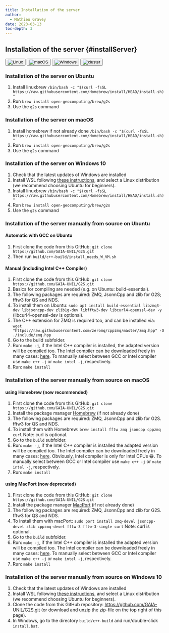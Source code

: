 ```yaml
---
title: Installation of the server
author:
  - Mathieu Gravey
date: 2023-03-13
toc-depth: 3
---
```



## Installation of the server {#installServer}
<!--Tab Buttons-->
<div class="tab">
  <button class="tablinks" onclick="openTab(event, 'linux','os')">
    <img src="{{ site.baseurl }}/assets/images/linux.png" alt="Linux">
  </button>
  <button class="tablinks" onclick="openTab(event, 'macOS','os')">
    <img src="{{ site.baseurl }}/assets/images/apple.png" alt="macOS">
  </button>
  <button class="tablinks" onclick="openTab(event, 'Windows','os')">
    <img src="{{ site.baseurl }}/assets/images/Windows.png" alt="Windows">
  </button>
  <a href="cluster.html">
    <button class="tablinks">
      <img src="{{ site.baseurl }}/assets/images/cloudGear.svg" alt="cluster">
    </button>
  </a>
</div>

<div class="langcontent os linux">

### Installation of the server on Ubuntu

1. Install linuxbrew `/bin/bash -c "$(curl -fsSL https://raw.githubusercontent.com/Homebrew/install/HEAD/install.sh)"`
2. Run `brew install open-geocomputing/brew/g2s`
3. Use the `g2s` command 

</div>

<div class="langcontent os macOS">

### Installation of the server on macOS

1. Install homebrew if not already done `/bin/bash -c "$(curl -fsSL https://raw.githubusercontent.com/Homebrew/install/HEAD/install.sh)"`
2. Run `brew install open-geocomputing/brew/g2s`
3. Use the `g2s` command 

</div>

<div class="langcontent os Windows">

### Installation of the server on Windows 10

1. Check that the latest updates of Windows are installed
2. Install WSL following [these instructions](https://docs.microsoft.com/en-us/windows/wsl/install-win10), and select a Linux distribution (we recommend choosing Ubuntu for beginners).
3. Install linuxbrew `/bin/bash -c "$(curl -fsSL https://raw.githubusercontent.com/Homebrew/install/HEAD/install.sh)"`
4. Run `brew install open-geocomputing/brew/g2s`
5. Use the `g2s` command 
</div>


<div class="langcontent os linux">

### Installation of the server manually from source on Ubuntu

#### Automatic with GCC on Ubuntu

1. First clone the code from this GitHub: `git clone https://github.com/GAIA-UNIL/G2S.git`
2. Then run `build/c++-build/install_needs_W_VM.sh`

#### Manual (including Intel C++ Compiler)

1. First clone the code from this GitHub: `git clone https://github.com/GAIA-UNIL/G2S.git`
2. Basics for compiling are needed (e.g. on Ubuntu: build-essential).
3. The following packages are required: ZMQ, JsonnCpp and zlib for G2S; fftw3 for QS and NDS.
4. To install them on Ubuntu: `sudo apt install build-essential libzmq3-dev libjsoncpp-dev zlib1g-dev libfftw3-dev libcurl4-openssl-dev -y` (libcurl4-openssl-dev is optional).
5. The C++ extension for ZMQ is required too, and can be installed via: `wget "https://raw.githubusercontent.com/zeromq/cppzmq/master/zmq.hpp" -O ./include/zmq.hpp`
6. Go to the build subfolder.
7. Run: `make -j`, if the Intel C++ compiler is installed, the adapted version will be compiled too. The Intel compiler can be downloaded freely in many cases: [here](https://software.intel.com/en-us/qualify-for-free-software).
   To manually select between GCC or Intel compiler use `make c++ -j` or `make intel -j`, respectively.
8. Run: `make install`

</div>

<div class="langcontent os macOS">

### Installation of the server manually from source on macOS

#### using Homebrew (now recommended)

1. First clone the code from this GitHub: `git clone https://github.com/GAIA-UNIL/G2S.git`
2. Install the package manager [Homebrew](https://brew.sh/) (if not already done)
3. The following packages are required: ZMQ, JsonnCpp and zlib for G2S. fftw3 for QS and NDS.
4. To install them with Homebrew: `brew install fftw zmq jsoncpp cppzmq curl` Note: curl is optional.
5. Go to the `build` subfolder.
6. Run: `make -j`, if the Intel C++ compiler is installed the adapted version will be compiled too. The Intel compiler can be downloaded freely in many cases: [here](https://software.intel.com/en-us/qualify-for-free-software). Obviously, Intel compiler is only for Intel CPUs 😁. To manually select between GCC or Intel compiler use `make c++ -j` or `make intel -j`, respectively.
7. Run: `make install`

#### using MacPort (now deprecated)

1. First clone the code from this GitHub: `git clone https://github.com/GAIA-UNIL/G2S.git`
2. Install the package manager [MacPort](https://www.macports.org/install.php) (if not already done)
3. The following packages are required: ZMQ, JsonnCpp and zlib for G2S. fftw3 for QS and NDS.
4. To install them with macPort: `sudo port install zmq-devel jsoncpp-devel zlib cppzmq-devel fftw-3 fftw-3-single curl` Note: curl is optional.
5. Go to the `build` subfolder.
6. Run: `make -j`, if the Intel C++ compiler is installed the adapted version will be compiled too. The Intel compiler can be downloaded freely in many cases: [here](https://software.intel.com/en-us/qualify-for-free-software). 
To manually select between GCC or Intel compiler use `make c++ -j` or `make intel -j`, respectively.
7. Run: `make install`

</div>

<div class="langcontent os Windows">

### Installation of the server manually from source on Windows 10

1. Check that the latest updates of Windows are installed
2. Install WSL following [these instructions](https://docs.microsoft.com/en-us/windows/wsl/install-win10), and select a Linux distribution (we recommend choosing Ubuntu for beginners).
3. Clone the code from this GitHub repository: https://github.com/GAIA-UNIL/G2S.git (or download and unzip the zip-file on the top right of this page).
4. In Windows, go to the directory `build/c++-build` and run/double-click `install.bat`.

</div>

